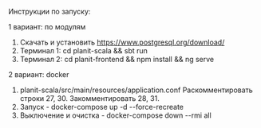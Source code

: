 Инструкции по запуску:

1 вариант: по модулям
1. Скачать и установить https://www.postgresql.org/download/
2. Терминал 1: cd planit-scala && sbt run
3. Терминал 2: cd planit-frontend && npm install && ng serve

2 вариант: docker 
1. planit-scala/src/main/resources/application.conf  Раскомментировать строки 27, 30. Закомментировать 28, 31.  
2. Запуск - docker-compose up -d --force-recreate
3. Выключение и очистка - docker-compose down --rmi all

